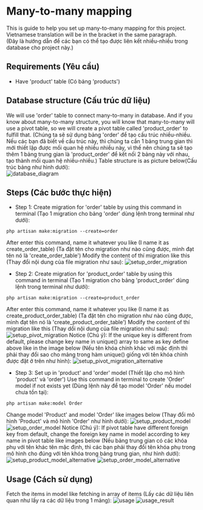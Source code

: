 # Many-to-many mapping
This is guide to help you set up many-to-many mapping for this project. Vietnamese translation will be in the bracket in the same paragraph.  
(Đây là hướng dẫn để các bạn có thể tạo được liên kết nhiều-nhiều trong database cho project này.)
## Requirements (Yêu cầu)
- Have 'product' table (Có bảng 'products')
## Database structure (Cấu trúc dữ liệu)
We will use 'order' table to connect many-to-many in database. And if you know about many-to-many structure, you will know that many-to-many will use a pivot table, so we will create a pivot table called 'product_order' to fulfill that. (Chúng ta sẽ sử dụng bảng 'order' để tạo cấu trúc nhiều-nhiều. Nếu các bạn đã biết về cấu trúc này, thì chúng ta cần 1 bảng trung gian thì mới thiết lập được mối quan hệ nhiều nhiều này, vì thế nên chúng ta sẽ tạo thêm 1 bảng trung gian là 'product_order' để kết nối 2 bảng này với nhau, tạo thành mối quan hệ nhiều-nhiều.)
Table structure is as picture below(Cấu trúc bảng như hình dưới):  
![database_diagram](./many-to-many_images/database_diagram.png)
## Steps (Các bước thực hiện)
- Step 1: Create migration for 'order' table by using this command in terminal (Tạo 1 migration cho bảng 'order' dùng lệnh trong terminal như dưới):  
```shell
php artisan make:migration --create=order
```
After enter this command, name it whatever you like (I name it as create_order_table) (Ta đặt tên cho migration như nào cũng được, mình đạt tên nó là 'create_order_table')
Modify the content of thí migration like this (Thay đổi nội dung của file migration như sau):
![setup_order_migration](./many-to-many_images/order_table_migration.png)
- Step 2: Create migration for 'product_order' table by using this command in terminal (Tạo 1 migration cho bảng 'product_order' dùng lệnh trong terminal như dưới):
```shell
php artisan make:migration --create=product_order
```
After enter this command, name it whatever you like (I name it as create_product_order_table) (Ta đặt tên cho migration như nào cũng được, mình đạt tên nó là 'create_product_order_table')
Modify the content of thí migration like this (Thay dổi nội dung của file migration như sau):
![setup_pivot_migration](./many-to-many_images/pivot_table_migration.png)
Notice (Chú ý): If the unique key is different from default, please change key name in unique() array to same as key define above like in the image below (Nếu tên khóa chính khác với mặc định thì phải thay đổi sao cho mảng trong hàm unique() giống với tên khóa chính được đặt ở trên như hình): 
![setup_pivot_migration_alternative](./many-to-many_images/pivot_table_migration_alternative.png)
- Step 3: Set up in 'product' and 'order' model (Thiết lập cho mô hình 'product' và 'order')
Use this command in terminal to create 'Order' model if not exists yet (Dùng lệnh này để tạo model 'Order' nếu model chưa tồn tại):
```shell
php artisan make:model Order
```
Change model 'Product' and model 'Order' like images below (Thay đổi mô hình 'Product' và mô hình 'Order' như hình dưới):
![setup_product_model](./many-to-many_images/product_model_setup.png)
![setup_order_model](./many-to-many_images/order_model_setup.png)
Notice (Chú ý): If pivot table have different foreign key from default, change the foreign key name in model according to key name in pivot table like images below (Nếu bảng trung gian có các khóa phụ với tên khác tên mặc định, thì các bạn phải thay đổi tên khóa phụ trong mô hình cho đúng với tên khóa trong bảng trung gian, như hình dưới):
![setup_product_model_alternative](./many-to-many_images/product_model_setup_alternative.png)
![setup_order_model_alternative](./many-to-many_images/order_model_setup_alternative.png)
## Usage (Cách sử dụng)
Fetch the items in model like fetching in array of items (Lấy các dữ liệu liên quan như lấy ra các dữ liệu trong 1 mảng):
![usage](./many-to-many_images/usage.png)
![usage_result](./many-to-many_images/usage_result.png)

